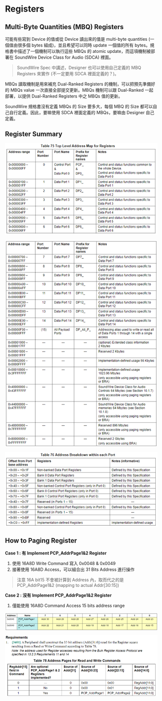Registers
=======

Multi-Byte Quantities (MBQ) Registers
-------

可能有些寫到 Device 的值或從 Device 讀出來的值是 multi-byte quantities (一個值由很多個 bytes 組成)，並且希望可以同時 update 一個值的所有 bytes。規格書中描述了一個機制可以執行這些 MBQs 的 atomic update，而這項機制被部署在 SoundWire Device Class for Audio (SDCA) 裡面。

> SoundWire Spec 中講述，Designer 也可以使用自己定義的 MBQ Registers 來實作 (不一定要用 SDCA 裡面定義的？)。

MBQs 讀取機制是用來補充 Dual-Ranked Registers 的機制，可以把預先準備好的 MBQs value 一次直接全部提交更新。MBQs 機制可以跟 Dual-Ranked 一起部署，以提供 Dual-Ranked Registers 中之 MBQs 值的更新。

SoundWire 規格書沒有定義 MBQs 的 Size 要多大，每個 MBQ 的 Size 都可以自己自行定義。因此，要嘛使用 SDCA 裡面定義的 MBQs，要嘛由 Designer 自己定義。

Register Summary
-------

![Alt text](image/table75.png)

![Alt text](image/table75-2.png)

![Alt text](image/table76.png)

How to Paging Register
-------

**Case 1 : 有 Implement PCP_AddrPage1&2 Register**

1. 使用 16A8D Write Command 寫入 0x0048 & 0x0049
2. 接著使用 16A8D Access，可以組合出 31 Bits Address 進行操作 

> 注意 16A bit15 不會被計算到 Address 內，取而代之的是 PCP_AddrPage1&2 (mapping to actual Addr[30:15])

**Case 2 : 沒有 Implement PCP_AddrPage1&2 Register**

1. 僅能使用 16A8D Command Access 15 bits address range

![Alt text](image/paging-register.png)

![Alt text](image/table78.png)